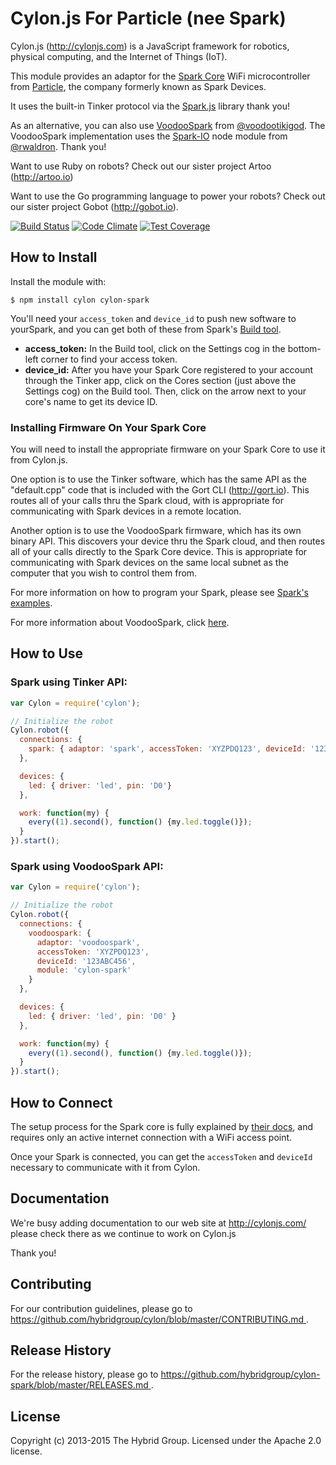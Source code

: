 # Cylon.js For Particle (nee Spark)

Cylon.js (http://cylonjs.com) is a JavaScript framework for robotics, physical computing, and the Internet of Things (IoT).

This module provides an adaptor for the [Spark Core](https://store.particle.io/?product=spark-core) WiFi microcontroller from [Particle](https://www.particle.io/), the company formerly known as Spark Devices.

It uses the built-in Tinker protocol via the [Spark.js](https://github.com/spark/sparkjs) library thank you! 

As an alternative, you can also use [VoodooSpark](https://github.com/voodootikigod/voodoospark) from [@voodootikigod](https://github.com/voodootikigod). The VoodooSpark implementation uses the [Spark-IO](https://github.com/rwaldron/spark-io) node module from [@rwaldron](https://github.com/rwaldron/). Thank you!

Want to use Ruby on robots? Check out our sister project Artoo (http://artoo.io)

Want to use the Go programming language to power your robots? Check out our sister project Gobot (http://gobot.io).

[![Build Status](https://secure.travis-ci.org/hybridgroup/cylon-spark.png?branch=master)](http://travis-ci.org/hybridgroup/cylon-spark) [![Code Climate](https://codeclimate.com/github/hybridgroup/cylon-spark/badges/gpa.svg)](https://codeclimate.com/github/hybridgroup/cylon-spark) [![Test Coverage](https://codeclimate.com/github/hybridgroup/cylon-spark/badges/coverage.svg)](https://codeclimate.com/github/hybridgroup/cylon-spark)

## How to Install

Install the module with:

    $ npm install cylon cylon-spark

You'll need your `access_token` and `device_id` to push new software to yourSpark, and you can get both of these from Spark's [Build tool](https://spark.io/build).

- **access_token:** In the Build tool, click on the Settings cog in the
  bottom-left corner to find your access token.
- **device_id:** After you have your Spark Core registered to your account
  through the Tinker app, click on the Cores section (just above the Settings
  cog) on the Build tool. Then, click on the arrow next to your core's name to
  get its device ID.

### Installing Firmware On Your Spark Core

You will need to install the appropriate firmware on your Spark Core to use it from Cylon.js.

One option is to use the Tinker software, which has the same API as the "default.cpp" code that is included with the Gort CLI (http://gort.io). This routes all of your calls thru the Spark cloud, with is appropriate for communicating with Spark devices in a remote location.

Another option is to use the VoodooSpark firmware, which has its own binary API. This discovers your device thru the Spark cloud, and then routes all of your calls directly to the Spark Core device. This is appropriate for communicating with Spark devices on the same local subnet as the computer that you wish to control them from.

For more information on how to program your Spark, please see [Spark's examples](http://docs.spark.io/#/examples).

For more information about VoodooSpark, click [here](http://voodoospark.me).

## How to Use

### Spark using Tinker API:
```javascript
var Cylon = require('cylon');

// Initialize the robot
Cylon.robot({
  connections: {
    spark: { adaptor: 'spark', accessToken: 'XYZPDQ123', deviceId: '123ABC456' }
  },

  devices: {
    led: { driver: 'led', pin: 'D0'}
  },

  work: function(my) {
    every((1).second(), function() {my.led.toggle()});
  }
}).start();
```

### Spark using VoodooSpark API:

```javascript
var Cylon = require('cylon');

// Initialize the robot
Cylon.robot({
  connections: {
    voodoospark: {
      adaptor: 'voodoospark',
      accessToken: 'XYZPDQ123',
      deviceId: '123ABC456',
      module: 'cylon-spark'
    }
  },

  devices: {
    led: { driver: 'led', pin: 'D0' }
  },

  work: function(my) {
    every((1).second(), function() {my.led.toggle()});
  }
}).start();
```

## How to Connect

The setup process for the Spark core is fully explained by [their docs](http://docs.particle.io/core/connect/), and requires only an active internet connection with a WiFi access point.

Once your Spark is connected, you can get the `accessToken` and `deviceId` necessary to communicate with it from Cylon.

## Documentation

We're busy adding documentation to our web site at http://cylonjs.com/ please check there as we continue to work on Cylon.js

Thank you!

## Contributing

For our contribution guidelines, please go to [https://github.com/hybridgroup/cylon/blob/master/CONTRIBUTING.md
](https://github.com/hybridgroup/cylon/blob/master/CONTRIBUTING.md
).

## Release History

For the release history, please go to [https://github.com/hybridgroup/cylon-spark/blob/master/RELEASES.md
](https://github.com/hybridgroup/cylon-spark/blob/master/RELEASES.md
).

## License
Copyright (c) 2013-2015 The Hybrid Group. Licensed under the Apache 2.0 license.
